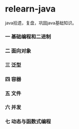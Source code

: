 # relearn-java
java拾遗，复盘，巩固java基础知识。

### 一 基础编程和二进制

### 二 面向对象

### 三 泛型

### 四 容器

### 五 文件

### 六 并发

### 七 动态与函数式编程
